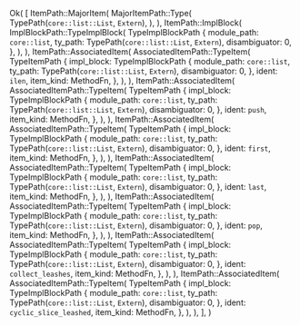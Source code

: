 Ok(
    [
        ItemPath::MajorItem(
            MajorItemPath::Type(
                TypePath(`core::list::List`, `Extern`),
            ),
        ),
        ItemPath::ImplBlock(
            ImplBlockPath::TypeImplBlock(
                TypeImplBlockPath {
                    module_path: `core::list`,
                    ty_path: TypePath(`core::list::List`, `Extern`),
                    disambiguator: 0,
                },
            ),
        ),
        ItemPath::AssociatedItem(
            AssociatedItemPath::TypeItem(
                TypeItemPath {
                    impl_block: TypeImplBlockPath {
                        module_path: `core::list`,
                        ty_path: TypePath(`core::list::List`, `Extern`),
                        disambiguator: 0,
                    },
                    ident: `ilen`,
                    item_kind: MethodFn,
                },
            ),
        ),
        ItemPath::AssociatedItem(
            AssociatedItemPath::TypeItem(
                TypeItemPath {
                    impl_block: TypeImplBlockPath {
                        module_path: `core::list`,
                        ty_path: TypePath(`core::list::List`, `Extern`),
                        disambiguator: 0,
                    },
                    ident: `push`,
                    item_kind: MethodFn,
                },
            ),
        ),
        ItemPath::AssociatedItem(
            AssociatedItemPath::TypeItem(
                TypeItemPath {
                    impl_block: TypeImplBlockPath {
                        module_path: `core::list`,
                        ty_path: TypePath(`core::list::List`, `Extern`),
                        disambiguator: 0,
                    },
                    ident: `first`,
                    item_kind: MethodFn,
                },
            ),
        ),
        ItemPath::AssociatedItem(
            AssociatedItemPath::TypeItem(
                TypeItemPath {
                    impl_block: TypeImplBlockPath {
                        module_path: `core::list`,
                        ty_path: TypePath(`core::list::List`, `Extern`),
                        disambiguator: 0,
                    },
                    ident: `last`,
                    item_kind: MethodFn,
                },
            ),
        ),
        ItemPath::AssociatedItem(
            AssociatedItemPath::TypeItem(
                TypeItemPath {
                    impl_block: TypeImplBlockPath {
                        module_path: `core::list`,
                        ty_path: TypePath(`core::list::List`, `Extern`),
                        disambiguator: 0,
                    },
                    ident: `pop`,
                    item_kind: MethodFn,
                },
            ),
        ),
        ItemPath::AssociatedItem(
            AssociatedItemPath::TypeItem(
                TypeItemPath {
                    impl_block: TypeImplBlockPath {
                        module_path: `core::list`,
                        ty_path: TypePath(`core::list::List`, `Extern`),
                        disambiguator: 0,
                    },
                    ident: `collect_leashes`,
                    item_kind: MethodFn,
                },
            ),
        ),
        ItemPath::AssociatedItem(
            AssociatedItemPath::TypeItem(
                TypeItemPath {
                    impl_block: TypeImplBlockPath {
                        module_path: `core::list`,
                        ty_path: TypePath(`core::list::List`, `Extern`),
                        disambiguator: 0,
                    },
                    ident: `cyclic_slice_leashed`,
                    item_kind: MethodFn,
                },
            ),
        ),
    ],
)